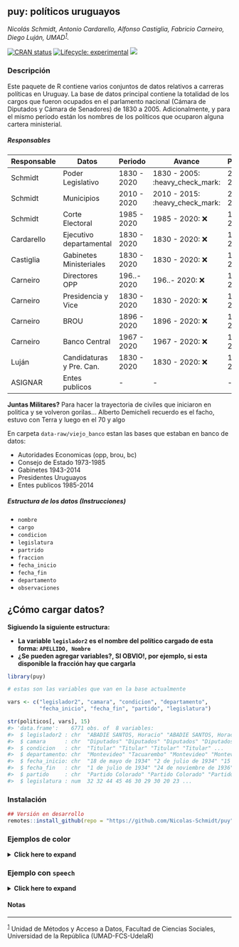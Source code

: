 
<!-- README.md is generated from README.Rmd. Please edit that file -->

## puy: políticos uruguayos

*Nicolás Schmidt, Antonio Cardarello, Alfonso Castiglia, Fabricio
Carneiro, Diego Luján,
UMAD<sup><a id="fnr.1" class="footref" href="#fn.1">1</a></sup>.*

<!-- badges: start -->

[![CRAN
status](https://www.r-pkg.org/badges/version/puy)](https://CRAN.R-project.org/package=puy)
[![Lifecycle:
experimental](https://img.shields.io/badge/lifecycle-experimental-orange.svg)](https://www.tidyverse.org/lifecycle/#experimental)
[![](https://img.shields.io/badge/devel%20version-0.1.0-orange.svg)](https://github.com/Nicolas-Schmidt/puy)
<!-- badges: end -->

### Descripción

Este paquete de R contiene varios conjuntos de datos relativos a
carreras políticas en Uruguay. La base de datos principal contiene la
totalidad de los cargos que fueron ocupados en el parlamento nacional
(Cámara de Diputados y Cámara de Senadores) de 1830 a 2005.
Adicionalmente, y para el mismo periodo están los nombres de los
políticos que ocuparon alguna cartera ministerial.

##### Responsables

| Responsable | Datos                    | Periodo     | Avance                            | Pendiente              | Status           |
| ----------- | ------------------------ | ----------- | --------------------------------- | ---------------------- | ---------------- |
| Schmidt     | Poder Legislativo        | 1830 - 2020 | 1830 - 2005: :heavy\_check\_mark: | 2006 - 2020: :warning: | 92% :arrow\_up:  |
| Schmidt     | Municipios               | 2010 - 2020 | 2010 - 2015: :heavy\_check\_mark: | 2020 - 2020: :warning: | 66% :arrow\_up:  |
| Schmidt     | Corte Electoral          | 1985 - 2020 | 1985 - 2020: :x:                  | 1985 - 2020: :warning: | 0% :arrow\_down: |
| Cardarello  | Ejecutivo departamental  | 1830 - 2020 | 1830 - 2020: :x:                  | 1830 - 2020: :warning: | 0% :arrow\_down: |
| Castiglia   | Gabinetes Ministeriales  | 1830 - 2020 | 1830 - 2020: :x:                  | 1830 - 2020: :warning: | 0% :arrow\_down: |
| Carneiro    | Directores OPP           | 196..- 2020 | 196..- 2020: :x:                  | 196..- 2020: :warning: | 0% :arrow\_down: |
| Carneiro    | Presidencia y Vice       | 1830 - 2020 | 1830 - 2020: :x:                  | 1830 - 2020: :warning: | 0% :arrow\_down: |
| Carneiro    | BROU                     | 1896 - 2020 | 1896 - 2020: :x:                  | 1896 - 2020: :warning: | 0% :arrow\_down: |
| Carneiro    | Banco Central            | 1967 - 2020 | 1967 - 2020: :x:                  | 1967 - 2020: :warning: | 0% :arrow\_down: |
| Luján       | Candidaturas y Pre. Can. | 1830 - 2020 | 1830 - 2020: :x:                  | 1830 - 2020: :warning: | 0% :arrow\_down: |
| ASIGNAR     | Entes publicos           | \-          | \-                                | \-                     | \-               |

**Juntas Militares?** Para hacer la trayectoria de civiles que iniciaron
en politica y se volveron gorilas… Alberto Demicheli recuerdo es el
facho, estuvo con Terra y luego en el 70 y algo

En carpeta `data-raw/viejo_banco` estan las bases que estaban en banco
de datos:

  - Autoridades Economicas (opp, brou, bc)
  - Consejo de Estado 1973-1985
  - Gabinetes 1943-2014
  - Presidentes Uruguayos
  - Entes publicos 1985-2014

##### Estructura de los datos (Instrucciones)

  - `nombre`
  - `cargo`
  - `condicion`
  - `legislatura`
  - `partrido`
  - `fraccion`
  - `fecha_inicio`
  - `fecha_fin`
  - `departamento`
  - `observaciones`

## ¿Cómo cargar datos?

**Sigiuendo la siguiente estructura:**

  - **La variable `legislador2` es el nombre del político cargado de
    esta forma: `APELLIDO, Nombre`**
  - **¿Se pueden agregar variables?, SI OBVIO\!, por ejemplo, si esta
    disponible la fracción hay que cargarla**

<!-- end list -->

``` r
library(puy)

# estas son las variables que van en la base actualmente

vars <- c("legislador2", "camara", "condicion", "departamento", 
          "fecha_inicio", "fecha_fin", "partido", "legislatura")

str(politicos[, vars], 15)
#> 'data.frame':    6771 obs. of  8 variables:
#>  $ legislador2 : chr  "ABADIE SANTOS, Horacio" "ABADIE SANTOS, Horacio" "ABDALA, Washington" "ABDALA, Washington" ...
#>  $ camara      : chr  "Diputados" "Diputados" "Diputados" "Diputados" ...
#>  $ condicion   : chr  "Titular" "Titular" "Titular" "Titular" ...
#>  $ departamento: chr  "Montevideo" "Tacuarembo" "Montevideo" "Montevideo" ...
#>  $ fecha_inicio: chr  "18 de mayo de 1934" "2 de julio de 1934" "15 de febrero de 1995" "15 de febrero de 2000" ...
#>  $ fecha_fin   : chr  "1 de julio de 1934" "24 de noviembre de 1936" "14 de febrero de 2000" "14 de febrero de 2005" ...
#>  $ partido     : chr  "Partido Colorado" "Partido Colorado" "Partido Colorado" "Partido Colorado" ...
#>  $ legislatura : num  32 32 44 45 46 30 29 30 20 23 ...
```

### Instalación

``` r
## Versión en desarrollo
remotes::install_github(repo = "https://github.com/Nicolas-Schmidt/puy")
```

### Ejemplos de color

<details>

<summary><b><a style="cursor: pointer;">Click here to expand </a></b>
</summary>

``` r

## ~~~~~~~~~~~~~~~~~~~~~~~~~~~~
## legislador más prolifico
## ~~~~~~~~~~~~~~~~~~~~~~~~~~~~

politicos2 <-
    politicos %>% 
    select(legislador2, legislatura, partido, camara) %>% 
    filter(partido != "") %>% 
    distinct() %>% 
    na.omit() %>% 
    split(.$legislador2)
    
set <- politicos2[[which.max(lapply(politicos2, nrow))]]
rownames(set) <- NULL

legis <- unique(set$legislatura)
cat("\nLegislaturas:\n", " numero  : ", legis, "\n", " cantidad: ", length(legis))
#> 
#> Legislaturas:
#>   numero  :  19 20 21 22 23 24 25 26 27 28 29 30 32 33 
#>   cantidad:  14


set
#>       legislador2 legislatura                  partido    camara
#> 1  ESPALTER, Jose          19         Partido Colorado Diputados
#> 2  ESPALTER, Jose          20         Partido Colorado Diputados
#> 3  ESPALTER, Jose          21         Partido Colorado Diputados
#> 4  ESPALTER, Jose          21         Partido Colorado    Senado
#> 5  ESPALTER, Jose          22         Partido Colorado    Senado
#> 6  ESPALTER, Jose          23         Partido Colorado    Senado
#> 7  ESPALTER, Jose          24         Partido Colorado    Senado
#> 8  ESPALTER, Jose          25         Partido Colorado    Senado
#> 9  ESPALTER, Jose          26         Partido Colorado Diputados
#> 10 ESPALTER, Jose          26         Partido Colorado    Senado
#> 11 ESPALTER, Jose          27         Partido Colorado    Senado
#> 12 ESPALTER, Jose          28         Partido Colorado    Senado
#> 13 ESPALTER, Jose          29 Partido Colorado Radical Diputados
#> 14 ESPALTER, Jose          30 Partido Colorado Radical Diputados
#> 15 ESPALTER, Jose          32         Partido Colorado    Senado
#> 16 ESPALTER, Jose          33         Partido Colorado    Senado


## ~~~~~~~~~~~~~~~~~~~~~~~~~~~~
## legislador más party-volat
## ~~~~~~~~~~~~~~~~~~~~~~~~~~~~


set2 <-  do.call(rbind, politicos2[lengths(lapply(politicos2, function(x){unique(x$partido)})) == 3])
rownames(set2) <- NULL
unique(set2$legislador2)
#>  [1] "ALONSO, Nelson"         "ARISMENDI, Rodney"      "BATALLA, Hugo"         
#>  [4] "ERRO, Enrique"          "FAU, Yamandu"           "MIERES, Pablo"         
#>  [7] "PRANDO, Carlos Maria"   "PRIETO, Baltasar"       "ROBALLO, Alba"         
#> [10] "RODRIGUEZ, Enrique"     "SANTAMARINA, Eden Melo"


print(set2 %>% select(-legislatura, -camara) %>% distinct())
#>               legislador2                            partido
#> 1          ALONSO, Nelson                   Partido Colorado
#> 2          ALONSO, Nelson              Partido Frente Amplio
#> 3          ALONSO, Nelson Partido por el Gobierno del Pueblo
#> 4       ARISMENDI, Rodney      Partido Comunista del Uruguay
#> 5       ARISMENDI, Rodney     Frente Izquierda de Liberacion
#> 6       ARISMENDI, Rodney              Partido Frente Amplio
#> 7           BATALLA, Hugo                   Partido Colorado
#> 8           BATALLA, Hugo        Partido Democrata Cristiano
#> 9           BATALLA, Hugo Partido Por el Gobierno del Pueblo
#> 10          ERRO, Enrique                   Partido Nacional
#> 11          ERRO, Enrique              Partido Union Popular
#> 12          ERRO, Enrique              Partido Frente Amplio
#> 13           FAU, Yamandu              Partido Frente Amplio
#> 14           FAU, Yamandu Partido por el Gobierno del Pueblo
#> 15           FAU, Yamandu                   Partido Colorado
#> 16          MIERES, Pablo              Partido Frente Amplio
#> 17          MIERES, Pablo Partido Por el Gobierno del Pueblo
#> 18          MIERES, Pablo              Partido Nuevo Espacio
#> 19   PRANDO, Carlos Maria                   Partido Colorado
#> 20   PRANDO, Carlos Maria    Partido Colorado General Rivera
#> 21   PRANDO, Carlos Maria Partido por la Tradicion Coloradal
#> 22       PRIETO, Baltasar              Partido Frente Amplio
#> 23       PRIETO, Baltasar Partido Por el Gobierno del Pueblo
#> 24       PRIETO, Baltasar                   Partido Colorado
#> 25          ROBALLO, Alba                   Partido Colorado
#> 26          ROBALLO, Alba        Partido Democrata Cristiano
#> 27          ROBALLO, Alba              Partido Frente Amplio
#> 28     RODRIGUEZ, Enrique      Partido Comunista del Uruguay
#> 29     RODRIGUEZ, Enrique     Frente Izquierda de Liberacion
#> 30     RODRIGUEZ, Enrique              Partido Frente Amplio
#> 31 SANTAMARINA, Eden Melo              Partido Frente Amplio
#> 32 SANTAMARINA, Eden Melo Partido Por el Gobierno del Pueblo
#> 33 SANTAMARINA, Eden Melo                   Partido Colorado

# global
table(sapply(politicos2, function(x){length(unique(x$partido))}))
#> 
#>    1    2    3 
#> 2576   56   11



## ~~~~~~~~~~~~~~~~~~~~~~~~~~~~
## Frecuencia de nombres
## ~~~~~~~~~~~~~~~~~~~~~~~~~~~~

puy_nombres()
#>         nombre cantidad porcentaje
#>   1:    Carlos      118       3.60
#>   2:      Jose      110       3.36
#>   3:      Juan      101       3.08
#>   4:      Luis       82       2.50
#>   5: Francisco       72       2.20
#>  ---                              
#> 783:  Yeanneth        1       0.03
#> 784:   Yolanda        1       0.03
#> 785:    Zelmar        1       0.03
#> 786:     Zoilo        1       0.03
#> 787:     Zulma        1       0.03



## ~~~~~~~~~~~~~~~~~~~~~~~~~~~~
## Legislaturas
## ~~~~~~~~~~~~~~~~~~~~~~~~~~~~

legislaturas
#>    legislatura     inicio        fin dias
#> 1            1 1830-10-19 1834-02-14 1214
#> 2            2 1834-02-15 1837-02-14 1095
#> 3            3 1837-02-15 1841-10-26 1714
#> 4            4 1841-10-27 1843-02-14  475
#> 5            5 1843-02-15 1846-02-14 1095
#> 6            6 1852-02-15 1855-02-14 1095
#> 7            7 1855-02-15 1858-02-14 1095
#> 8            8 1858-02-15 1861-02-14 1095
#> 9            9 1861-02-15 1864-02-14 1094
#> 10          10 1868-02-15 1873-02-14 1826
#> 11          11 1873-02-15 1876-02-14 1094
#> 12          12 1876-02-15 1876-03-09   23
#> 13          13 1879-02-15 1882-02-14 1095
#> 14          14 1882-02-15 1885-02-14 1095
#> 15          15 1885-02-15 1888-02-14 1094
#> 16          16 1888-02-15 1891-02-14 1095
#> 17          17 1891-02-15 1894-02-14 1095
#> 18          18 1894-02-15 1897-02-14 1095
#> 19          19 1897-02-15 1898-02-10  360
#> 20          20 1899-02-15 1902-02-14 1094
#> 21          21 1902-02-15 1905-02-14 1095
#> 22          22 1905-02-15 1908-02-14 1094
#> 23          23 1908-02-15 1911-02-14 1095
#> 24          24 1911-02-15 1914-02-14 1095
#> 25          25 1914-02-15 1917-02-14 1095
#> 26          26 1917-02-15 1920-02-14 1094
#> 27          27 1920-02-15 1923-02-14 1095
#> 28          28 1923-02-15 1926-02-14 1095
#> 29          29 1926-02-15 1929-02-14 1095
#> 30          30 1929-02-15 1932-02-14 1094
#> 31          31 1932-02-15 1933-03-31  410
#> 32          32 1934-05-18 1938-05-24 1467
#> 33          33 1938-05-25 1942-02-21 1368
#> 34          34 1943-02-15 1947-02-14 1460
#> 35          35 1947-02-15 1951-02-14 1460
#> 36          36 1951-02-15 1955-02-14 1460
#> 37          37 1955-02-15 1959-02-14 1460
#> 38          38 1959-02-15 1963-02-14 1460
#> 39          39 1963-02-15 1967-02-14 1460
#> 40          40 1967-02-15 1972-02-14 1825
#> 41          41 1972-02-15 1973-06-27  498
#> 42          42 1985-02-15 1990-02-14 1825
#> 43          43 1990-02-15 1995-02-14 1825
#> 44          44 1995-02-15 2000-02-14 1825
#> 45          45 2000-02-15 2005-02-14 1826
#> 46          46 2005-02-15 2010-02-14 1825
```

</details>

<p>

</p>

### Ejemplo con `speech`

<details>

<summary><b><a style="cursor: pointer;">Click here to expand </a></b>
</summary>

``` r
url_speech <- "https://parlamento.gub.uy/documentosyleyes/documentos/diario-de-sesion/senadores/2094/IMG/0?width=800&height=600&hl=en_US1&iframe=true&rel=nofollow" 
floor_speech <- speech::speech_build(file = url_speech, compiler = TRUE) 
#> PDF error: Invalid XRef entry 131
#> PDF error: xref num 131 not found but needed, try to reconstruct<0a>
#> PDF error: Invalid XRef entry 131
#> PDF error: Invalid XRef entry 133
#> PDF error: Top-level pages object is wrong type (null)
#> PDF error: Invalid XRef entry 131
#> PDF error: xref num 131 not found but needed, try to reconstruct<0a>
#> PDF error: Invalid XRef entry 131
#> PDF error: Invalid XRef entry 133
#> PDF error: Top-level pages object is wrong type (null)
#> PDF error: Top-level pages object is wrong type (null)

str(floor_speech)
#> tibble (S3: tbl_df/tbl/data.frame/puy)
#>  $ legislator : chr [1:21] "ARISMENDI" "ATCHUGARRY" "BERGSTEIN" "BERTOLINI" ...
#>  $ legislature: num [1:21] 44 44 44 44 44 44 44 44 44 44 ...
#>  $ chamber    : chr [1:21] "CAMARA DE SENADORES" "CAMARA DE SENADORES" "CAMARA DE SENADORES" "CAMARA DE SENADORES" ...
#>  $ date       : Date[1:21], format: "1999-09-15" "1999-09-15" ...
#>  $ id         : chr [1:21] "0?width=800&height=600&hl=en_US1&iframe=true&rel=nofollow" "0?width=800&height=600&hl=en_US1&iframe=true&rel=nofollow" "0?width=800&height=600&hl=en_US1&iframe=true&rel=nofollow" "0?width=800&height=600&hl=en_US1&iframe=true&rel=nofollow" ...
#>  $ speech     : chr [1:21] "SEÑORA ARISMENDI. Pido la palabra para una moción de orden. CAMARA DE SENADORES C.S.28115 de Setiembre de 1999 "| __truncated__ "SEÑOR ATCHUGARRY. Pido la palabra para fundar el voto. SEÑOR ATCHUGARRY. En el mismo sentido que se ha hecho ex"| __truncated__ "SEÑOR BERGSTEIN. Pido la palabra para referirme a la moción. SEÑOR BERGSTEIN. La moción que acaba de presentar "| __truncated__ "SEÑOR BERTOLINI. Pido la palabra. SEÑOR BERTOLINI. Dado que me interesa mucho el tratamiento del tema que han p"| __truncated__ ...


## ~~~~~~~~~~~~~~~~~~~~~~~~~~~~
## add party and complete name
## ~~~~~~~~~~~~~~~~~~~~~~~~~~~~

floor_speech <- left_join(floor_speech, as_speech_politicos(), by = c("legislator", "legislature"))
    
str(floor_speech)
#> tibble (S3: tbl_df/tbl/data.frame/puy)
#>  $ legislator   : chr [1:23] "ARISMENDI" "ATCHUGARRY" "ATCHUGARRY" "BERGSTEIN" ...
#>  $ legislature  : num [1:23] 44 44 44 44 44 44 44 44 44 44 ...
#>  $ chamber      : chr [1:23] "CAMARA DE SENADORES" "CAMARA DE SENADORES" "CAMARA DE SENADORES" "CAMARA DE SENADORES" ...
#>  $ date         : Date[1:23], format: "1999-09-15" "1999-09-15" ...
#>  $ id           : chr [1:23] "0?width=800&height=600&hl=en_US1&iframe=true&rel=nofollow" "0?width=800&height=600&hl=en_US1&iframe=true&rel=nofollow" "0?width=800&height=600&hl=en_US1&iframe=true&rel=nofollow" "0?width=800&height=600&hl=en_US1&iframe=true&rel=nofollow" ...
#>  $ speech       : chr [1:23] "SEÑORA ARISMENDI. Pido la palabra para una moción de orden. CAMARA DE SENADORES C.S.28115 de Setiembre de 1999 "| __truncated__ "SEÑOR ATCHUGARRY. Pido la palabra para fundar el voto. SEÑOR ATCHUGARRY. En el mismo sentido que se ha hecho ex"| __truncated__ "SEÑOR ATCHUGARRY. Pido la palabra para fundar el voto. SEÑOR ATCHUGARRY. En el mismo sentido que se ha hecho ex"| __truncated__ "SEÑOR BERGSTEIN. Pido la palabra para referirme a la moción. SEÑOR BERGSTEIN. La moción que acaba de presentar "| __truncated__ ...
#>  $ legislator_nc: chr [1:23] "ARISMENDI, Marina" "ATCHUGARRY, Alejandro" "ATCHUGARRY, Alejandro" "BERGSTEIN, Nahum" ...
#>  $ party        : chr [1:23] "Partido Frente Amplio" "Partido Colorado" "Partido Colorado" "Partido Colorado" ...
```

</details>

<p>

</p>

#### Notas

-----

<sup><a id="fn.1" href="#fnr.1">1</a></sup> Unidad de Métodos y Acceso a
Datos, Facultad de Ciencias Sociales, Universidad de la República
(UMAD-FCS-UdelaR)
